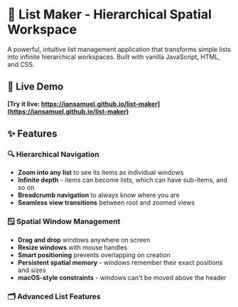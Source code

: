 # 📝 List Maker - Hierarchical Spatial Workspace

A powerful, intuitive list management application that transforms simple lists into infinite hierarchical workspaces. Built with vanilla JavaScript, HTML, and CSS.

## 🌟 **Live Demo**
**[Try it live: https://iansamuel.github.io/list-maker](https://iansamuel.github.io/list-maker)**

## ✨ **Features**

### 🔍 **Hierarchical Navigation**
- **Zoom into any list** to see its items as individual windows
- **Infinite depth** - items can become lists, which can have sub-items, and so on
- **Breadcrumb navigation** to always know where you are
- **Seamless view transitions** between root and zoomed views

### 🪟 **Spatial Window Management**
- **Drag and drop** windows anywhere on screen
- **Resize windows** with mouse handles
- **Smart positioning** prevents overlapping on creation
- **Persistent spatial memory** - windows remember their exact positions and sizes
- **macOS-style constraints** - windows can't be moved above the header

### 🗂️ **Advanced List Features**
- **Nested sub-lists** - convert any item into a sub-list
- **Drag-and-drop reordering** within lists
- **Real-time editing** of list titles and items
- **Expandable/collapsible** sub-lists
- **Visual hierarchy** with color-coded borders

### 🎛️ **Window Management**
- **Minimize to taskbar** - Windows 95-style taskbar at bottom
- **One-click restore** from taskbar
- **Auto-focus** - clicking any window brings it to front
- **Context-aware taskbar** - shows relevant minimized items

### 💾 **Data Persistence**
- **Auto-save** - all changes saved instantly to localStorage
- **Export functionality** - download all lists as JSON with metadata
- **Session persistence** - maintains state across browser sessions
- **Spatial persistence** - remembers window positions across views

### 📱 **Mobile Ready**
- **PWA support** - add to home screen on mobile devices
- **Touch-optimized** interface
- **Responsive design** works on all screen sizes
- **Custom app icon** when installed

## 🚀 **Getting Started**

### Quick Start
1. **Visit the live demo**: https://iansamuel.github.io/list-maker
2. **Create your first list** using the input field at the top
3. **Add items** to your list
4. **Convert items to sub-lists** using the ⊞ button
5. **Zoom in** using the 🔍 button to see items as individual windows
6. **Drag, resize, and organize** your workspace
7. **Minimize unused windows** with the − button

### Local Development
```bash
# Clone the repository
git clone https://github.com/iansamuel/list-maker.git
cd list-maker

# Open in browser (no build process needed!)
open index.html
# or serve locally
python -m http.server 8000
```

## 🎯 **Use Cases**

- **Project Management** - Break down projects into hierarchical tasks
- **Note Organization** - Create nested knowledge structures  
- **Research** - Organize topics, subtopics, and references spatially
- **Planning** - Hierarchical planning with spatial arrangement
- **Knowledge Management** - Build interconnected information networks
- **Brainstorming** - Spatial idea organization and development

## 🏗️ **Architecture**

### Core Technologies
- **Vanilla JavaScript** - No frameworks, maximum performance
- **CSS Grid & Flexbox** - Modern, responsive layouts
- **HTML5** - Semantic, accessible markup
- **LocalStorage API** - Client-side data persistence

### Key Design Patterns
- **Event Delegation** - Efficient DOM event handling
- **State Management** - Centralized application state
- **Modular Rendering** - Component-based view updates
- **Spatial Data Models** - Position and size persistence
- **Hierarchical Data Structures** - Recursive item nesting

### Performance Features
- **Lazy Rendering** - Only visible windows are in DOM
- **Event Batching** - Optimized DOM updates
- **Memory Management** - Efficient data structure usage
- **Constraint-Based Positioning** - Smart collision avoidance

## 🎨 **User Interface**

### Visual Design
- **Clean, modern aesthetic** inspired by macOS and Windows 95
- **Salmon header** reminiscent of Financial Times branding
- **Color-coded hierarchy** - different colors for lists vs items
- **Smooth animations** for all interactions
- **Contextual hover effects** provide visual feedback

### Interaction Design
- **Intuitive drag-and-drop** - grab any window by its header
- **Right-sized controls** - buttons optimized for both mouse and touch
- **Visual feedback** - hover states, active states, focus management
- **Consistent iconography** - 🔍 for zoom, − for minimize, ✏️ for edit

## 🔧 **Development Story**

This project was initially developed in a single evening session using **AI-assisted development** with Claude Code, with additional polish and deployment completed the following day. What started as a simple list app evolved into a sophisticated spatial workspace through iterative feature development:

1. **Basic List Management** - Create, edit, delete lists
2. **Nested Sub-lists** - Hierarchical data structures
3. **Drag-and-Drop Windows** - Spatial interface paradigm
4. **Hierarchical Zoom Navigation** - Infinite depth exploration
5. **Persistent Spatial Memory** - Remember window arrangements
6. **Minimize/Taskbar System** - Window management
7. **Mobile PWA Support** - Cross-platform accessibility

The AI assistant helped architect complex features like recursive data structures, event delegation patterns, and state management that would typically take days or weeks to implement solo.

## 📄 **License**

MIT License - see [LICENSE](LICENSE) for details

## 🤝 **Contributing**

This project was created as a demonstration of AI-assisted development. Feel free to fork, modify, and enhance!

## 🚀 **Future Enhancements**

- **Cloud Sync** - Share lists across devices
- **Collaboration** - Real-time multi-user editing
- **Themes** - Customizable color schemes
- **Keyboard Shortcuts** - Power user efficiency
- **Import/Export** - Support for other formats
- **Search** - Find items across all lists
- **Tags** - Category-based organization
- **Reminders** - Time-based notifications

---

**Built with ❤️ using AI-assisted development**

*A showcase of what's possible when human creativity meets AI assistance - from concept to deployment in just one evening plus polish*